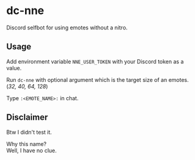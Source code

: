 # dc-nne
Discord selfbot for using emotes without a nitro.

## Usage
Add environment variable `NNE_USER_TOKEN` with your Discord token as a value.

Run `dc-nne` with optional argument which is the target size of an emotes. <br>
(*32, 40, 64, 128*)

Type `:<EMOTE_NAME>:` in chat.

## Disclaimer
Btw I didn't test it.

Why this name?<br>
Well, I have no clue.
